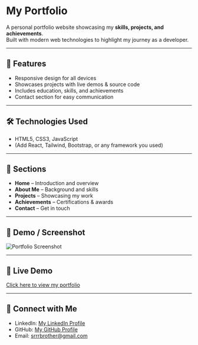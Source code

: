 # My Portfolio

A personal portfolio website showcasing my **skills, projects, and achievements**.  
Built with modern web technologies to highlight my journey as a developer.

---

## 🚀 Features
- Responsive design for all devices  
- Showcases projects with live demos & source code  
- Includes education, skills, and achievements  
- Contact section for easy communication  

---

## 🛠️ Technologies Used
- HTML5, CSS3, JavaScript  
- (Add React, Tailwind, Bootstrap, or any framework you used)  

---

## 📂 Sections
- **Home** – Introduction and overview  
- **About Me** – Background and skills  
- **Projects** – Showcasing my work  
- **Achievements** – Certifications & awards  
- **Contact** – Get in touch  

---

## 📸 Demo / Screenshot
![Portfolio Screenshot](assets/images/sumit2.png)


---

## 🔗 Live Demo
[Click here to view my portfolio](http://127.0.0.1:5500/portfolio.html)

---

## 🤝 Connect with Me
- LinkedIn: [My LinkedIn Profile]([https://linkedin.com/in/yourusername](https://www.linkedin.com/in/sumit-raj-83329025b/))  
- GitHub: [My GitHub Profile]([https://github.com/yourusername](https://github.com/Sumit993905))  
- Email: srrrbrother@gmail.com  
